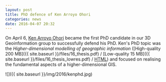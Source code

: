 ```yaml
---
layout: post
title: PhD defence of Ken Arroyo Ohori
categories: news
date: 2016-04-07 20:32
---
```


On April 6, [Ken Arroyo Ohori](https://3d.bk.tudelft.nl/ken/) became the first PhD candidate in our 3D Geoinformation group to successfully defend his PhD. Ken's PhD topic was the *Higher-dimensional modelling of geographic information* ([High-quality 200 MB]({{ site.baseurl }}/files/16_thesis.pdf) / [Low-quality 15 MB]({{ site.baseurl }}/files/16_thesis_lowres.pdf) / [HTML](https://3d.bk.tudelft.nl/ken/en/thesis/)) and focused on realising the fundamental aspects of a higher-dimensional GIS.

![]({{ site.baseurl }}/img/2016/kenphd.jpg)